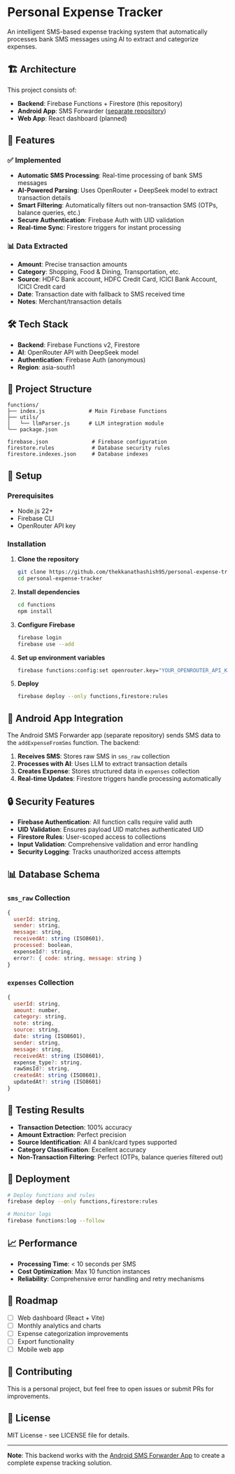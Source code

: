 # Personal Expense Tracker

An intelligent SMS-based expense tracking system that automatically processes bank SMS messages using AI to extract and categorize expenses.

## 🏗️ Architecture

This project consists of:
- **Backend**: Firebase Functions + Firestore (this repository)
- **Android App**: SMS Forwarder ([separate repository](https://github.com/your-username/android-sms-forwarder-app))
- **Web App**: React dashboard (planned)

## 🚀 Features

### ✅ Implemented
- **Automatic SMS Processing**: Real-time processing of bank SMS messages
- **AI-Powered Parsing**: Uses OpenRouter + DeepSeek model to extract transaction details
- **Smart Filtering**: Automatically filters out non-transaction SMS (OTPs, balance queries, etc.)
- **Secure Authentication**: Firebase Auth with UID validation
- **Real-time Sync**: Firestore triggers for instant processing

### 📊 Data Extracted
- **Amount**: Precise transaction amounts
- **Category**: Shopping, Food & Dining, Transportation, etc.
- **Source**: HDFC Bank account, HDFC Credit Card, ICICI Bank Account, ICICI Credit card
- **Date**: Transaction date with fallback to SMS received time
- **Notes**: Merchant/transaction details

## 🛠️ Tech Stack

- **Backend**: Firebase Functions v2, Firestore
- **AI**: OpenRouter API with DeepSeek model
- **Authentication**: Firebase Auth (anonymous)
- **Region**: asia-south1

## 📁 Project Structure

```
functions/
├── index.js              # Main Firebase Functions
├── utils/
│   └── llmParser.js      # LLM integration module
└── package.json

firebase.json              # Firebase configuration
firestore.rules            # Database security rules
firestore.indexes.json     # Database indexes
```

## 🔧 Setup

### Prerequisites
- Node.js 22+
- Firebase CLI
- OpenRouter API key

### Installation

1. **Clone the repository**
   ```bash
   git clone https://github.com/thekkanathashish95/personal-expense-tracker.git
   cd personal-expense-tracker
   ```

2. **Install dependencies**
   ```bash
   cd functions
   npm install
   ```

3. **Configure Firebase**
   ```bash
   firebase login
   firebase use --add
   ```

4. **Set up environment variables**
   ```bash
   firebase functions:config:set openrouter.key="YOUR_OPENROUTER_API_KEY"
   ```

5. **Deploy**
   ```bash
   firebase deploy --only functions,firestore:rules
   ```

## 📱 Android App Integration

The Android SMS Forwarder app (separate repository) sends SMS data to the `addExpenseFromSms` function. The backend:

1. **Receives SMS**: Stores raw SMS in `sms_raw` collection
2. **Processes with AI**: Uses LLM to extract transaction details
3. **Creates Expense**: Stores structured data in `expenses` collection
4. **Real-time Updates**: Firestore triggers handle processing automatically

## 🔒 Security Features

- **Firebase Authentication**: All function calls require valid auth
- **UID Validation**: Ensures payload UID matches authenticated UID
- **Firestore Rules**: User-scoped access to collections
- **Input Validation**: Comprehensive validation and error handling
- **Security Logging**: Tracks unauthorized access attempts

## 📊 Database Schema

### `sms_raw` Collection
```javascript
{
  userId: string,
  sender: string,
  message: string,
  receivedAt: string (ISO8601),
  processed: boolean,
  expenseId?: string,
  error?: { code: string, message: string }
}
```

### `expenses` Collection
```javascript
{
  userId: string,
  amount: number,
  category: string,
  note: string,
  source: string,
  date: string (ISO8601),
  sender: string,
  message: string,
  receivedAt: string (ISO8601),
  expense_type?: string,
  rawSmsId?: string,
  createdAt: string (ISO8601),
  updatedAt?: string (ISO8601)
}
```

## 🧪 Testing Results

- **Transaction Detection**: 100% accuracy
- **Amount Extraction**: Perfect precision
- **Source Identification**: All 4 bank/card types supported
- **Category Classification**: Excellent accuracy
- **Non-Transaction Filtering**: Perfect (OTPs, balance queries filtered out)

## 🚀 Deployment

```bash
# Deploy functions and rules
firebase deploy --only functions,firestore:rules

# Monitor logs
firebase functions:log --follow
```

## 📈 Performance

- **Processing Time**: < 10 seconds per SMS
- **Cost Optimization**: Max 10 function instances
- **Reliability**: Comprehensive error handling and retry mechanisms

## 🔮 Roadmap

- [ ] Web dashboard (React + Vite)
- [ ] Monthly analytics and charts
- [ ] Expense categorization improvements
- [ ] Export functionality
- [ ] Mobile web app

## 🤝 Contributing

This is a personal project, but feel free to open issues or submit PRs for improvements.

## 📄 License

MIT License - see LICENSE file for details.

---

**Note**: This backend works with the [Android SMS Forwarder App](https://github.com/thekkanathashish95/android-sms-forwarder-app) to create a complete expense tracking solution.
